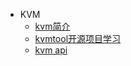 * KVM
  * [kvm简介](kvm/kvm_introduce)
  * [kvmtool开源项目学习](kvm/kvmtool_learn)
  * [kvm api](kvm/kvmapi)
